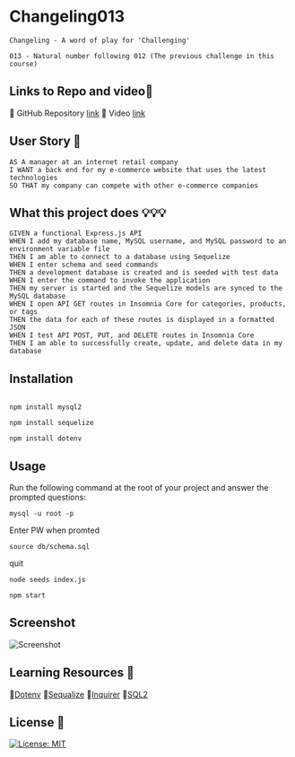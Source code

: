 # Changeling013

```Changeling - A word of play for 'Challenging'```

```013 - Natural number following 012 (The previous challenge in this course)```

## Links to Repo and video📌

🔸 GitHub Repository [link](https://github.com/jmdg1023/Changeling013)
🔸 Video [link](https://drive.google.com/file/d/1IH92GChwb06MclalcPyifnKLOMdAt57A/view)



## User Story 👨

```http
AS A manager at an internet retail company
I WANT a back end for my e-commerce website that uses the latest technologies
SO THAT my company can compete with other e-commerce companies

```


## What this project does 💡💡💡
```
GIVEN a functional Express.js API
WHEN I add my database name, MySQL username, and MySQL password to an environment variable file
THEN I am able to connect to a database using Sequelize
WHEN I enter schema and seed commands
THEN a development database is created and is seeded with test data
WHEN I enter the command to invoke the application
THEN my server is started and the Sequelize models are synced to the MySQL database
WHEN I open API GET routes in Insomnia Core for categories, products, or tags
THEN the data for each of these routes is displayed in a formatted JSON
WHEN I test API POST, PUT, and DELETE routes in Insomnia Core
THEN I am able to successfully create, update, and delete data in my database
```


## Installation
```npm init

npm install mysql2

npm install sequelize

npm install dotenv
```


## Usage
Run the following command at the root of your project and answer the prompted questions:

```mysql -u root -p```

Enter PW when promted

```source db/schema.sql```

quit

```node seeds index.js```

```npm start```



## Screenshot
![Screenshot](./Screenshot%20GET.jpg)




## Learning Resources 🔗

🔸[Dotenv](https://www.npmjs.com/package/dotenv)
🔸[Sequalize](https://www.npmjs.com/package/sequelize)
🔸[Inquirer](https://www.npmjs.com/package/inquirer)
🔸[SQL2](https://www.npmjs.com/package/mysql2)




## License 📜

[![License: MIT](https://img.shields.io/badge/License-MIT-yellow.svg)](https://github.com/mecuboi/my-profile-website/blob/main/LICENSE)